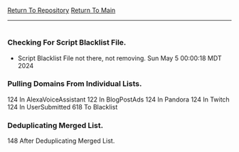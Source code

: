 [Return To Repository](https://github.com/DigitalWarrior/piholeparser/)
[Return To Main](https://github.com/DigitalWarrior/piholeparser/blob/master/RecentRunLogs/Mainlog.md)
____________________________________
# 
### Checking For Script Blacklist File.
* Script Blacklist File not there, not removing. Sun May  5 00:00:18 MDT 2024
### Pulling Domains From Individual Lists.
124 In AlexaVoiceAssistant
122 In BlogPostAds
124 In Pandora
124 In Twitch
124 In UserSubmitted
618 To Blacklist
### Deduplicating Merged List.
148 After Deduplicating Merged List.
